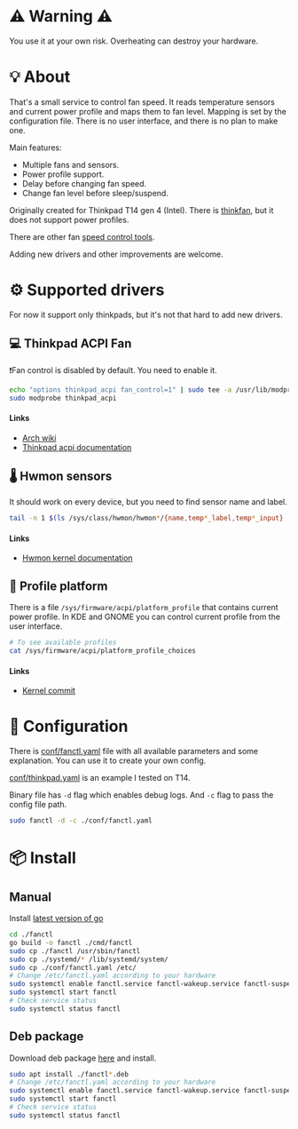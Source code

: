 # ⚠️ Warning ⚠️

You use it at your own risk. Overheating can destroy your hardware.

# 💡 About

That's a small service to control fan speed. It reads temperature sensors and current power profile and maps them to fan level. Mapping is set by the configuration file. There is no user interface, and there is no plan to make one.

Main features:

* Multiple fans and sensors.
* Power profile support.
* Delay before changing fan speed.
* Change fan level before sleep/suspend.

Originally created for Thinkpad T14 gen 4 (Intel). There is [thinkfan](https://github.com/vmatare/thinkfan), but it does not support power profiles.

There are other fan [speed control tools](https://wiki.archlinux.org/title/fan_speed_control).

Adding new drivers and other improvements are welcome.

# ⚙️ Supported drivers

For now it support only thinkpads, but it's not that hard to add new drivers.

## 💻  Thinkpad ACPI Fan

❗Fan control is disabled by default. You need to enable it.

```bash
echo "options thinkpad_acpi fan_control=1" | sudo tee -a /usr/lib/modprobe.d/thinkpad_acpi.conf
sudo modprobe thinkpad_acpi
```

#### Links

* [Arch wiki](https://wiki.archlinux.org/title/fan_speed_control#ThinkPad_laptops)
* [Thinkpad acpi documentation](https://www.kernel.org/doc/Documentation/laptops/thinkpad-acpi.txt)

## 🌡️ Hwmon sensors

It should work on every device, but you need to find sensor name and label.

```bash
tail -n 1 $(ls /sys/class/hwmon/hwmon*/{name,temp*_label,temp*_input} | sort)
```

#### Links

* [Hwmon kernel documentation](https://www.kernel.org/doc/Documentation/hwmon/sysfs-interface)

## 🚀 Profile platform

There is a file `/sys/firmware/acpi/platform_profile` that contains current power profile. In KDE and GNOME you can control current profile from the user interface.

```bash
# To see available profiles
cat /sys/firmware/acpi/platform_profile_choices
```

#### Links

* [Kernel commit](https://patchwork.kernel.org/project/linux-acpi/patch/20201218174759.667457-2-markpearson@lenovo.com/)

# 🧪 Configuration

There is [conf/fanctl.yaml](conf/fanctl.yaml) file with all available parameters and some explanation. You can use it to create your own config.

[conf/thinkpad.yaml](conf/thinkpad.yaml) is an example I tested on T14.

Binary file has `-d` flag which enables debug logs. And `-c` flag to pass the config file path.

```bash
sudo fanctl -d -c ./conf/fanctl.yaml
```

# 📦 Install

## Manual

Install [latest version of go](https://go.dev/doc/install)

```bash
cd ./fanctl
go build -o fanctl ./cmd/fanctl
sudo cp ./fanctl /usr/sbin/fanctl
sudo cp ./systemd/* /lib/systemd/system/
sudo cp ./conf/fanctl.yaml /etc/
# Change /etc/fanctl.yaml according to your hardware
sudo systemctl enable fanctl.service fanctl-wakeup.service fanctl-suspend.service
sudo systemctl start fanctl
# Check service status
sudo systemctl status fanctl
```

## Deb package

Download deb package [here](https://github.com/IvanSafonov/fanctl/releases) and install. 

```bash
sudo apt install ./fanctl*.deb
# Change /etc/fanctl.yaml according to your hardware
sudo systemctl enable fanctl.service fanctl-wakeup.service fanctl-suspend.service
sudo systemctl start fanctl
# Check service status
sudo systemctl status fanctl
```
